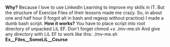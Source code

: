 **Why?**
Because I love to use LinkedIn Learning to improve my skills in IT. 
But the structure of Exercise Files of their lessons made me crazy.
So, in about one and half hour (I forgot alt in bash and regexp without practice) I made a dumb bash script.
**How it works?**
You have to place script into root directory of unpacked LiL EF.
Don't forget chmod +x ./mv-me.sh
And give any directory with LiL EF  to work like this:
./mv-me.sh __Ex__Files__SomeLiL__Course__

